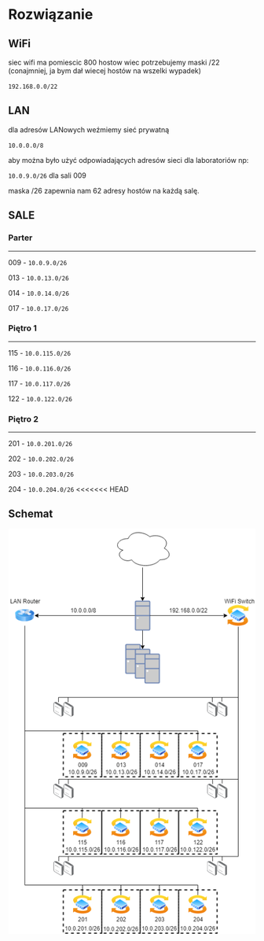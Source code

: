 # Rozwiązanie
## WiFi

siec wifi ma pomiescic 800 hostow wiec potrzebujemy maski /22 (conajmniej, ja bym dał wiecej hostów na wszelki wypadek)

`192.168.0.0/22`

## LAN
dla adresów LANowych weźmiemy sieć prywatną 

`10.0.0.0/8`

aby można było użyć odpowiadających adresów sieci dla laboratoriów np:

`10.0.9.0/26` dla sali 009

maska /26 zapewnia nam 62 adresy hostów na każdą salę.

## SALE
### Parter
---
009 - `10.0.9.0/26`

013 - `10.0.13.0/26`

014 - `10.0.14.0/26`

017 - `10.0.17.0/26`
### Piętro 1
---
115 - `10.0.115.0/26`

116 - `10.0.116.0/26`

117 - `10.0.117.0/26`

122 - `10.0.122.0/26`
### Piętro 2
---
201 - `10.0.201.0/26`

202 - `10.0.202.0/26`

203 - `10.0.203.0/26`

204 - `10.0.204.0/26`
<<<<<<< HEAD

## Schemat
![diagram](diagram.png)
